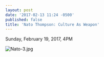 ```yaml
---
layout: post
date: '2017-02-13 11:24 -0500'
published: false
title: 'Nato Thompson: Culture As Weapon'
---
```

Sunday, February 19, 2017, 4PM


![Nato-3.jpg]({{site.baseurl}}/assets/img/Nato-3.jpg)
